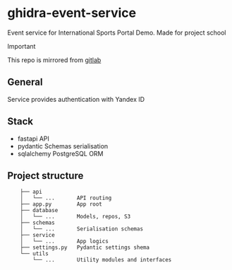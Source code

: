 # ghidra-event-service
Event service for International Sports Portal Demo. Made for project school
> [!IMPORTANT]  
> This repo is mirrored from [gitlab](https://gitlab.com/hydra-sports-portal/hydra-backend/event-service)
## General
Service provides authentication with Yandex ID
## Stack
- fastapi      API
- pydantic     Schemas serialisation
- sqlalchemy   PostgreSQL ORM
## Project structure
```
    ├── api
    │   └── ...       API routing
    ├── app.py        App root
    ├── database
    │   └── ...       Models, repos, S3
    ├── schemas
    │   └── ...       Serialisation schemas
    ├── service
    │   └── ...       App logics
    ├── settings.py   Pydantic settings shema
    └── utils
        └── ...       Utility modules and interfaces
```

